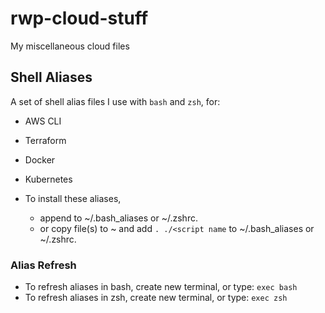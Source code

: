 # rwp-cloud-stuff

My miscellaneous cloud files

## Shell Aliases

A set of shell alias files I use with `bash` and `zsh`, for:
- AWS CLI
- Terraform
- Docker
- Kubernetes

- To install these aliases, 
  - append to ~/.bash_aliases or ~/.zshrc.
  - or copy file(s) to ~ and add `. ./<script name` to ~/.bash_aliases or ~/.zshrc.

### Alias Refresh
- To refresh aliases in bash, create new terminal, or type: `exec bash`
- To refresh aliases in zsh, create new terminal, or type: `exec zsh`